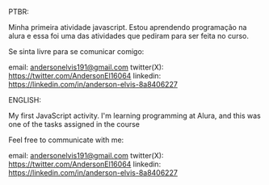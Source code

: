 PTBR:

Minha primeira atividade javascript. Estou aprendendo programação na alura e essa foi uma das atividades que pediram para ser feita no curso.

Se sinta livre para se comunicar comigo:

email: andersonelvis191@gmail.com
twitter(X): https://twitter.com/AndersonEl16064
linkedin: https://linkedin.com/in/anderson-elvis-8a8406227

ENGLISH:

My first JavaScript activity. I'm learning programming at Alura, and this was one of the tasks assigned in the course

Feel free to communicate with me:

email: andersonelvis191@gmail.com
twitter(X): https://twitter.com/AndersonEl16064
linkedin: https://linkedin.com/in/anderson-elvis-8a8406227

